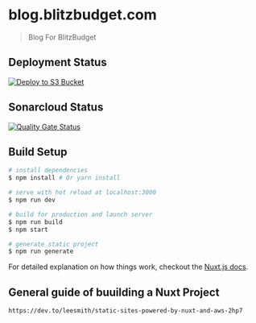 # blog.blitzbudget.com

> Blog For BlitzBudget

## Deployment Status

[![Deploy to S3 Bucket](https://github.com/BlitzBudget/blog.blitzbudget.com/actions/workflows/deploy.yml/badge.svg)](https://github.com/BlitzBudget/blog.blitzbudget.com/actions/workflows/deploy.yml)

## Sonarcloud Status

[![Quality Gate Status](https://sonarcloud.io/api/project_badges/measure?project=BlitzBudget_blog.blitzbudget.com&metric=alert_status)](https://sonarcloud.io/summary/new_code?id=BlitzBudget_blog.blitzbudget.com)

## Build Setup

``` bash
# install dependencies
$ npm install # Or yarn install

# serve with hot reload at localhost:3000
$ npm run dev

# build for production and launch server
$ npm run build
$ npm start

# generate static project
$ npm run generate
```

For detailed explanation on how things work, checkout the [Nuxt.js docs](https://github.com/nuxt/nuxt.js).

## General guide of buuilding a Nuxt Project

`https://dev.to/leesmith/static-sites-powered-by-nuxt-and-aws-2hp7`

